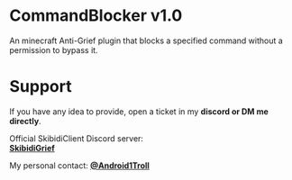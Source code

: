# **CommandBlocker v1.0**
An minecraft Anti-Grief plugin that blocks a specified command without a permission to bypass it.

# Support
If you have any idea to provide, open a ticket in my **discord or DM me directly**.

Official SkibidiClient Discord server:  
[**SkibidiGrief**](https://dsc.gg/SkibidiGrief)

My personal contact: [**@Android1Troll**](atrollcalvo823@gmail.com)
